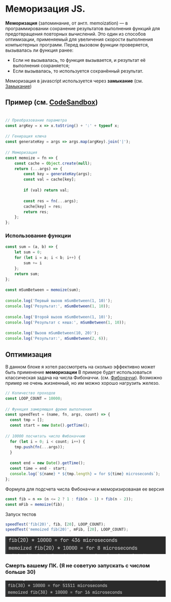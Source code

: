 # Меморизация JS. 

**Меморизация** (запоминание, от англ. memoization) — в программировании сохранение результатов выполнения функций для предотвращения повторных вычислений. 
Это один из способов оптимизации, применяемый для увеличения скорости выполнения компьютерных программ. 
Перед вызовом функции проверяется, вызывалась ли функция ранее:

* Если не вызывалась, то функция вызывается, и результат её выполнения сохраняется;
* Если вызывалась, то используется сохранённый результат.

Меморизация в javascript используется через **замыкание** (см. [Замыкание](https://github.com/FreeNikita/preparation_for_inteview/blob/main/rus/404.md)) 

## Пример (см. [CodeSandbox](https://codesandbox.io/s/memoization-fkg91?file=/src/index.js))

```js

// Преобразование параметра
const argKey = x => x.toString() + ':' + typeof x;

// Генирация ключа
const generateKey = args => args.map(argKey).join('|');

// Меморизация
const memoize = fn => {
    const cache = Object.create(null);
    return (...args) => {
        const key = generateKey(args);
        const val = cache[key];
        
        if (val) return val;
        
        const res = fn(...args);
        cache[key] = res;
        return res;
    };
};
```

### Использование функции

```js
const sum = (a, b) => {
    let sum = 0;
    for (let i = a; i < b; i++) {
        sum += i
    };
    return sum;
};

const mSumBetween = memoize(sum);

console.log('Первый вызов mSumBetween(1, 10)');
console.log('Результат:', mSumBetween(1, 10));

console.log('Второй вызов mSumBetween(1, 10)');
console.log('Результат с кеша:', mSumBetween(1, 10));

console.log('Вызов mSumBetween(10, 20)');
console.log('Результат:', mSumBetween(2, 6));
```


## Оптимизация 

В данном блоке я хотел рассмотреть на сколько эффективно может быть применение **меморизации**
В примере будет использоваться классическая задача на числа Фибоначчи.
(см. [Фибоначчи](https://github.com/FreeNikita/preparation_for_inteview/blob/main/rus/404.md)).
Возможно пример не очень жизненный, но им можно хорошо нагрузить железо.

```js
// Количество проходов
const LOOP_COUNT = 10000;

// Функция замеряющая фремя выполнения
const speedTest = (name, fn, args, count) => {
  const tmp = [];
  const start = new Date().getTime();
  
// 10000 посчитать число Фибоначчию
  for (let i = 0; i < count; i++) {
    tmp.push(fn(...args));
  }
  
  const end = new Date().getTime();
  const time = end - start;
  console.log(`${name} * ${tmp.length} = for ${time} microseconds`);
};
```

Формула для подсчета числа Фибоначчи и меморизированая ее версия 
```js
const fib = n => (n <= 2 ? 1 : fib(n - 1) + fib(n - 2));
const mFib = memoize(fib);
```

Запуск тестов
```js
speedTest('fib(20)', fib, [20], LOOP_COUNT); 
speedTest('memoized fib(20)', mFib, [20], LOOP_COUNT);
```

![First_example](../../../assets/images/memoize/first_example.png)

### Смерть вашему ПК. (Я не советую запускать с числом больше 30)

![First_example](../../../assets/images/memoize/second_example.png)

